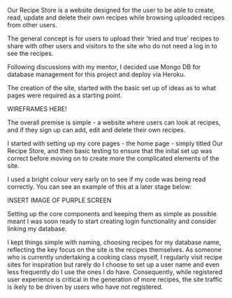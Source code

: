 Our Recipe Store is a website designed for the user to be able to create, read, update and delete their own recipes while browsing uploaded recipes from other users.

The general concept is for users to upload their 'tried and true' recipes to share with other users and visitors to the site who do not need a log in to see the recipes. 

Following discussions with my mentor, I decided use Mongo DB for database management for this project and deploy via Heroku. 

The creation of the site, started with the basic set up of ideas as to what pages were required as a starting point.

WIREFRAMES HERE!

The overall premise is simple - a website where users can look at recipes, and if they sign up can add, edit and delete their own recipes.

I started with setting up my core pages - the home page - simply titled Our Recipe Store, and then basic testing to ensure that the inital set up was correct before moving on to create more the complicated elements of the site. 

I used a bright colour very early on to see if my code was being read correctly. You can see an example of this at a later stage below:

INSERT IMAGE OF PURPLE SCREEN

Setting up the core components and keeping them as simple as possible meant I was soon ready to start creating login functionality and consider linking my database.

I kept things simple with naming, choosing recipes for my database name, reflecting the key focus on the site is the recipes themselves. As someone who is currently undertaking a cooking class myself, I regularly visit recipe sites for inspiration but rarely do I choose to set up a user name and even less frequently do I use the ones I do have. Consequently, while registered user experience is critical in the generation of more recipes, the site traffic is ikely to be driven by users who have not registered.






